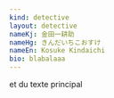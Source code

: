 ```yaml
---
kind: detective
layout: detective
nameKj: 金田一耕助
nameHg: きんだいちこおすけ
nameEn: Kosuke Kindaichi
bio: blabalaaa
---
```

et du texte principal